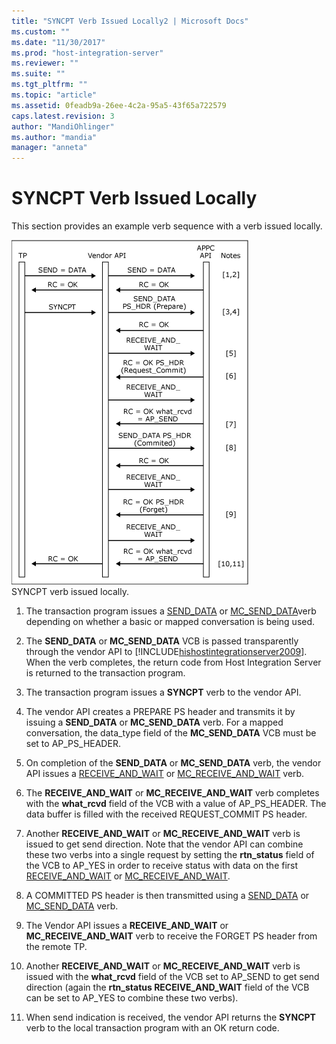 ```yaml
---
title: "SYNCPT Verb Issued Locally2 | Microsoft Docs"
ms.custom: ""
ms.date: "11/30/2017"
ms.prod: "host-integration-server"
ms.reviewer: ""
ms.suite: ""
ms.tgt_pltfrm: ""
ms.topic: "article"
ms.assetid: 0feadb9a-26ee-4c2a-95a5-43f65a722579
caps.latest.revision: 3
author: "MandiOhlinger"
ms.author: "mandia"
manager: "anneta"
---
```

# SYNCPT Verb Issued Locally
This section provides an example verb sequence with a verb issued locally.  
  
 ![](../core/media/appc2d.gif "appc2d")  
SYNCPT verb issued locally.  
  
1.  The transaction program issues a [SEND_DATA](./send-data1.md) or [MC_SEND_DATA](./mc-send-data1.md)verb depending on whether a basic or mapped conversation is being used.  
  
2.  The **SEND_DATA** or **MC_SEND_DATA** VCB is passed transparently through the vendor API to [!INCLUDE[hishostintegrationserver2009](../includes/hishostintegrationserver2009-md.md)]. When the verb completes, the return code from Host Integration Server is returned to the transaction program.  
  
3.  The transaction program issues a **SYNCPT** verb to the vendor API.  
  
4.  The vendor API creates a PREPARE PS header and transmits it by issuing a **SEND_DATA** or **MC_SEND_DATA** verb. For a mapped conversation, the data_type field of the **MC_SEND_DATA** VCB must be set to AP_PS_HEADER.  
  
5.  On completion of the **SEND_DATA** or **MC_SEND_DATA** verb, the vendor API issues a [RECEIVE_AND_WAIT](./receive-and-wait2.md) or [MC_RECEIVE_AND_WAIT](./mc-receive-and-wait2.md) verb.  
  
6.  The **RECEIVE_AND_WAIT** or **MC_RECEIVE_AND_WAIT** verb completes with the **what_rcvd** field of the VCB with a value of AP_PS_HEADER. The data buffer is filled with the received REQUEST_COMMIT PS header.  
  
7.  Another **RECEIVE_AND_WAIT** or **MC_RECEIVE_AND_WAIT** verb is issued to get send direction. Note that the vendor API can combine these two verbs into a single request by setting the **rtn_status** field of the VCB to AP_YES in order to receive status with data on the first [RECEIVE_AND_WAIT](./receive-and-wait2.md) or [MC_RECEIVE_AND_WAIT](./mc-receive-and-wait2.md).  
  
8.  A COMMITTED PS header is then transmitted using a [SEND_DATA](./send-data1.md) or [MC_SEND_DATA](./mc-send-data1.md) verb.  
  
9. The Vendor API issues a **RECEIVE_AND_WAIT** or **MC_RECEIVE_AND_WAIT** verb to receive the FORGET PS header from the remote TP.  
  
10. Another **RECEIVE_AND_WAIT** or **MC_RECEIVE_AND_WAIT** verb is issued with the **what_rcvd** field of the VCB set to AP_SEND to get send direction (again the **rtn_status RECEIVE_AND_WAIT** field of the VCB can be set to AP_YES to combine these two verbs).  
  
11. When send indication is received, the vendor API returns the **SYNCPT** verb to the local transaction program with an OK return code.